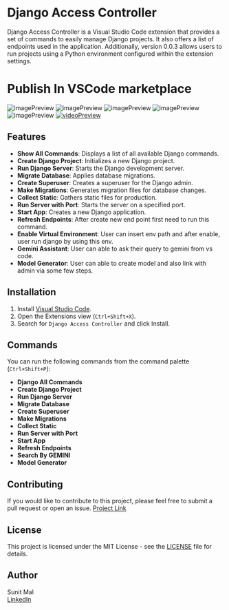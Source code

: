 # Django Access Controller

Django Access Controller is a Visual Studio Code extension that provides a set of commands to easily manage Django projects. It also offers a list of endpoints used in the application. Additionally, version 0.0.3 allows users to run projects using a Python environment configured within the extension settings.

# Publish In VSCode marketplace
![imagePreview](https://github.com/user-attachments/assets/7d1737e3-0a25-4132-9611-48c955b6942a)
![imagePreview](https://github.com/user-attachments/assets/9497f144-05db-4293-9c0b-cf0095ea4a4a)
![imagePreview](https://github.com/user-attachments/assets/d902ed51-915d-4811-a2e4-e09c537a0152)
![imagePreview](https://github.com/user-attachments/assets/ac756e04-7adb-4a63-b890-235ba75c64d5)
![imagePreview](https://github.com/user-attachments/assets/24f90f9a-7c2f-4047-b302-5077a4f720dc)
[![videoPreview](https://github.com/user-attachments/assets/5a8775bd-1662-4ce7-a58b-0e7e077cb498)](https://github.com/user-attachments/assets/796485ee-924b-4235-8b30-723fb4d9e714)

## Features

- **Show All Commands**: Displays a list of all available Django commands.
- **Create Django Project**: Initializes a new Django project.
- **Run Django Server**: Starts the Django development server.
- **Migrate Database**: Applies database migrations.
- **Create Superuser**: Creates a superuser for the Django admin.
- **Make Migrations**: Generates migration files for database changes.
- **Collect Static**: Gathers static files for production.
- **Run Server with Port**: Starts the server on a specified port.
- **Start App**: Creates a new Django application.
- **Refresh Endpoints**: After create new end point first need to run this command.
- **Enable Virtual Environment**: User can insert env path and after enable, user run django by using this env.
- **Gemini Assistant**: User can able to ask their query to gemini from vs code.
- **Model Generator**: User can able to create model and also link with admin via some few steps.

## Installation

1. Install [Visual Studio Code](https://code.visualstudio.com/).
2. Open the Extensions view (`Ctrl+Shift+X`).
3. Search for `Django Access Controller` and click Install.

## Commands

You can run the following commands from the command palette (`Ctrl+Shift+P`):

- **Django All Commands**
- **Create Django Project**
- **Run Django Server**
- **Migrate Database**
- **Create Superuser**
- **Make Migrations**
- **Collect Static**
- **Run Server with Port**
- **Start App**
- **Refresh Endpoints**
- **Search By GEMINI**
- **Model Generator**

## Contributing

If you would like to contribute to this project, please feel free to submit a pull request or open an issue.
[Project Link](https://github.com/sunit-mal/django-access-controller.git)

## License

This project is licensed under the MIT License - see the [LICENSE](https://github.com/sunit-mal/django-access-controller/blob/main/LICENSE) file for details.

## Author

Sunit Mal  
[LinkedIn](https://www.linkedin.com/in/sunit-mal/)